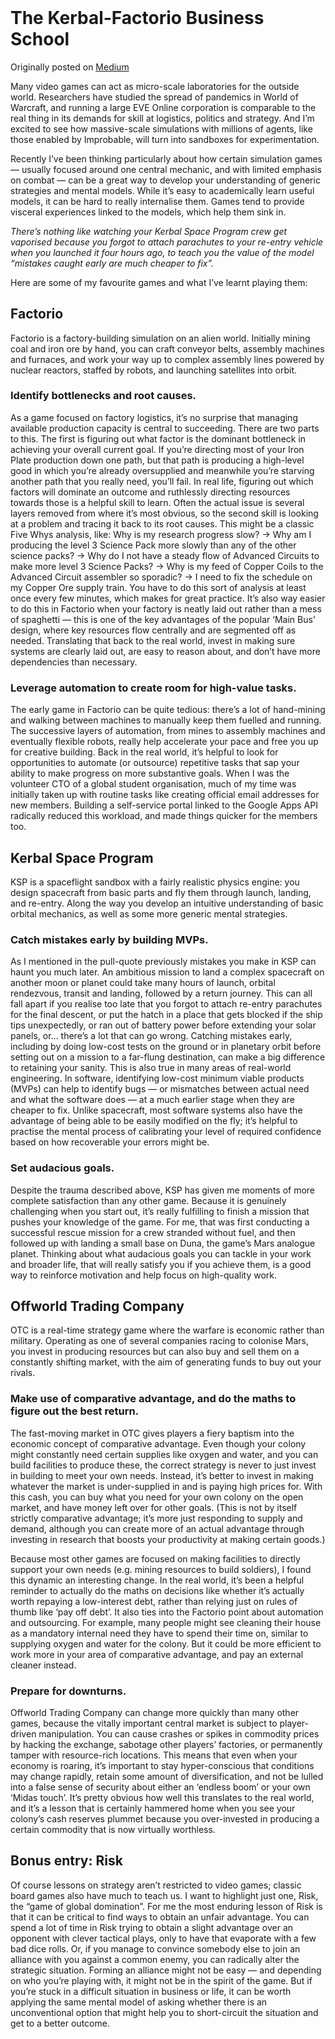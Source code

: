 <header><title>The Kerbal-Factorio Business School</title></header>

# The Kerbal-Factorio Business School
Originally posted on [Medium](https://medium.com/@michaeljwest/the-kerbal-factorio-business-school-how-sim-games-teach-mental-models-9f14dc622036)

Many video games can act as micro-scale laboratories for the outside world. Researchers have studied the spread of pandemics in World of Warcraft, and running a large EVE Online corporation is comparable to the real thing in its demands for skill at logistics, politics and strategy. And I’m excited to see how massive-scale simulations with millions of agents, like those enabled by Improbable, will turn into sandboxes for experimentation.

Recently I’ve been thinking particularly about how certain simulation games — usually focused around one central mechanic, and with limited emphasis on combat — can be a great way to develop your understanding of generic strategies and mental models. While it’s easy to academically learn useful models, it can be hard to really internalise them. Games tend to provide visceral experiences linked to the models, which help them sink in.

*There’s nothing like watching your Kerbal Space Program crew get vaporised because you forgot to attach parachutes to your re-entry vehicle when you launched it four hours ago, to teach you the value of the model “mistakes caught early are much cheaper to fix”.*

Here are some of my favourite games and what I’ve learnt playing them:

## Factorio

Factorio is a factory-building simulation on an alien world. Initially mining coal and iron ore by hand, you can craft conveyor belts, assembly machines and furnaces, and work your way up to complex assembly lines powered by nuclear reactors, staffed by robots, and launching satellites into orbit.

### Identify bottlenecks and root causes.
As a game focused on factory logistics, it’s no surprise that managing available production capacity is central to succeeding. There are two parts to this. The first is figuring out what factor is the dominant bottleneck in achieving your overall current goal. If you’re directing most of your Iron Plate production down one path, but that path is producing a high-level good in which you’re already oversupplied and meanwhile you’re starving another path that you really need, you’ll fail. In real life, figuring out which factors will dominate an outcome and ruthlessly directing resources towards those is a helpful skill to learn.
Often the actual issue is several layers removed from where it’s most obvious, so the second skill is looking at a problem and tracing it back to its root causes. This might be a classic Five Whys analysis, like: Why is my research progress slow? → Why am I producing the level 3 Science Pack more slowly than any of the other science packs? → Why do I not have a steady flow of Advanced Circuits to make more level 3 Science Packs? → Why is my feed of Copper Coils to the Advanced Circuit assembler so sporadic? → I need to fix the schedule on my Copper Ore supply train. You have to do this sort of analysis at least once every few minutes, which makes for great practice. It’s also way easier to do this in Factorio when your factory is neatly laid out rather than a mess of spaghetti — this is one of the key advantages of the popular ‘Main Bus’ design, where key resources flow centrally and are segmented off as needed. Translating that back to the real world, invest in making sure systems are clearly laid out, are easy to reason about, and don’t have more dependencies than necessary.

### Leverage automation to create room for high-value tasks.
The early game in Factorio can be quite tedious: there’s a lot of hand-mining and walking between machines to manually keep them fuelled and running. The successive layers of automation, from mines to assembly machines and eventually flexible robots, really help accelerate your pace and free you up for creative building. Back in the real world, it’s helpful to look for opportunities to automate (or outsource) repetitive tasks that sap your ability to make progress on more substantive goals. When I was the volunteer CTO of a global student organisation, much of my time was initially taken up with routine tasks like creating official email addresses for new members. Building a self-service portal linked to the Google Apps API radically reduced this workload, and made things quicker for the members too.

## Kerbal Space Program
KSP is a spaceflight sandbox with a fairly realistic physics engine: you design spacecraft from basic parts and fly them through launch, landing, and re-entry. Along the way you develop an intuitive understanding of basic orbital mechanics, as well as some more generic mental strategies.

### Catch mistakes early by building MVPs.
As I mentioned in the pull-quote previously mistakes you make in KSP can haunt you much later. An ambitious mission to land a complex spacecraft on another moon or planet could take many hours of launch, orbital rendezvous, transit and landing, followed by a return journey. This can all fall apart if you realise too late that you forgot to attach re-entry parachutes for the final descent, or put the hatch in a place that gets blocked if the ship tips unexpectedly, or ran out of battery power before extending your solar panels, or… there’s a lot that can go wrong.
Catching mistakes early, including by doing low-cost tests on the ground or in planetary orbit before setting out on a mission to a far-flung destination, can make a big difference to retaining your sanity. This is also true in many areas of real-world engineering. In software, identifying low-cost minimum viable products (MVPs) can help to identify bugs — or mismatches between actual need and what the software does — at a much earlier stage when they are cheaper to fix. Unlike spacecraft, most software systems also have the advantage of being able to be easily modified on the fly; it’s helpful to practise the mental process of calibrating your level of required confidence based on how recoverable your errors might be.

### Set audacious goals.
Despite the trauma described above, KSP has given me moments of more complete satisfaction than any other game. Because it is genuinely challenging when you start out, it’s really fulfilling to finish a mission that pushes your knowledge of the game. For me, that was first conducting a successful rescue mission for a crew stranded without fuel, and then followed up with landing a small base on Duna, the game’s Mars analogue planet. Thinking about what audacious goals you can tackle in your work and broader life, that will really satisfy you if you achieve them, is a good way to reinforce motivation and help focus on high-quality work.

## Offworld Trading Company
OTC is a real-time strategy game where the warfare is economic rather than military. Operating as one of several companies racing to colonise Mars, you invest in producing resources but can also buy and sell them on a constantly shifting market, with the aim of generating funds to buy out your rivals.

### Make use of comparative advantage, and do the maths to figure out the best return.
The fast-moving market in OTC gives players a fiery baptism into the economic concept of comparative advantage. Even though your colony might constantly need certain supplies like oxygen and water, and you can build facilities to produce these, the correct strategy is never to just invest in building to meet your own needs. Instead, it’s better to invest in making whatever the market is under-supplied in and is paying high prices for. With this cash, you can buy what you need for your own colony on the open market, and have money left over for other goals. (This is not by itself strictly comparative advantage; it’s more just responding to supply and demand, although you can create more of an actual advantage through investing in research that boosts your productivity at making certain goods.)

Because most other games are focused on making facilities to directly support your own needs (e.g. mining resources to build soldiers), I found this dynamic an interesting change. In the real world, it’s been a helpful reminder to actually do the maths on decisions like whether it’s actually worth repaying a low-interest debt, rather than relying just on rules of thumb like ‘pay off debt’. It also ties into the Factorio point about automation and outsourcing. For example, many people might see cleaning their house as a mandatory internal need they have to spend their time on, similar to supplying oxygen and water for the colony. But it could be more efficient to work more in your area of comparative advantage, and pay an external cleaner instead.

### Prepare for downturns.
Offworld Trading Company can change more quickly than many other games, because the vitally important central market is subject to player-driven manipulation. You can cause crashes or spikes in commodity prices by hacking the exchange, sabotage other players’ factories, or permanently tamper with resource-rich locations. This means that even when your economy is roaring, it’s important to stay hyper-conscious that conditions may change rapidly, retain some amount of diversification, and not be lulled into a false sense of security about either an ‘endless boom’ or your own ‘Midas touch’. It’s pretty obvious how well this translates to the real world, and it’s a lesson that is certainly hammered home when you see your colony’s cash reserves plummet because you over-invested in producing a certain commodity that is now virtually worthless.

## Bonus entry: Risk
Of course lessons on strategy aren’t restricted to video games; classic board games also have much to teach us. I want to highlight just one, Risk, the “game of global domination”. For me the most enduring lesson of Risk is that it can be critical to find ways to obtain an unfair advantage. You can spend a lot of time in Risk trying to obtain a slight advantage over an opponent with clever tactical plays, only to have that evaporate with a few bad dice rolls. Or, if you manage to convince somebody else to join an alliance with you against a common enemy, you can radically alter the strategic situation. Forming an alliance might not be easy — and depending on who you’re playing with, it might not be in the spirit of the game. But if you’re stuck in a difficult situation in business or life, it can be worth applying the same mental model of asking whether there is an unconventional option that might help you to short-circuit the situation and get to a better outcome.
